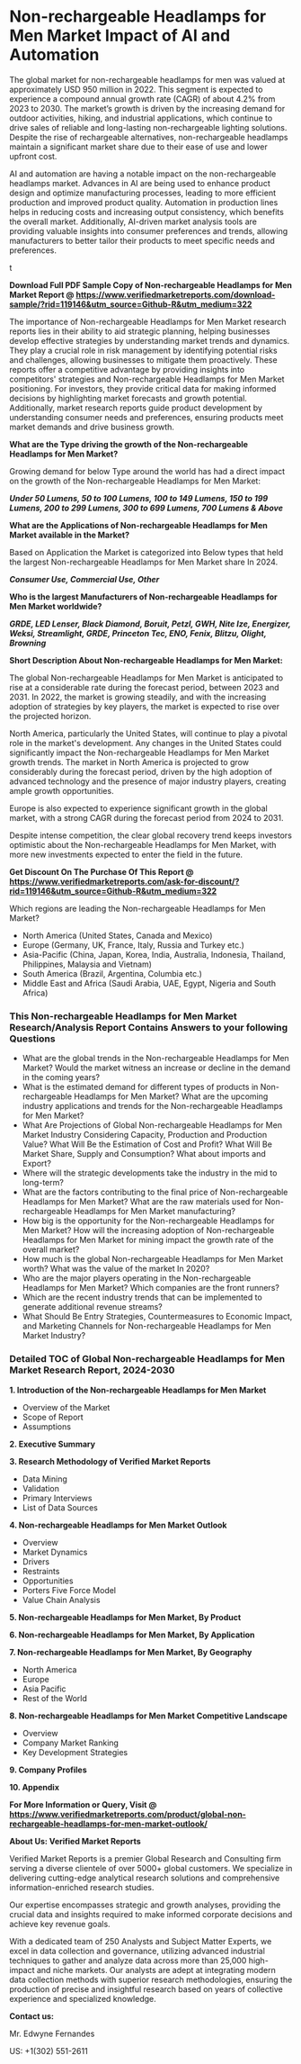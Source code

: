 <meta name="title" content="Global Non-rechargeable Headlamps for Men Market Impact of AI and Automation"><meta name="description" content="The global market for non-rechargeable headlamps for men was valued at approximately USD 950 million in 2022. This segment is expected to experience a compound annual "><meta name="title" content="Non-rechargeable Headlamps for Men Market Size, Share, Scope, Trends, Growth, Opportunities, Analysis, Forecast"><h1>Non-rechargeable Headlamps for Men Market Impact of AI and Automation</h1><p>The global market for non-rechargeable headlamps for men was valued at approximately USD 950 million in 2022. This segment is expected to experience a compound annual growth rate (CAGR) of about 4.2% from 2023 to 2030. The market’s growth is driven by the increasing demand for outdoor activities, hiking, and industrial applications, which continue to drive sales of reliable and long-lasting non-rechargeable lighting solutions. Despite the rise of rechargeable alternatives, non-rechargeable headlamps maintain a significant market share due to their ease of use and lower upfront cost.</p><p>AI and automation are having a notable impact on the non-rechargeable headlamps market. Advances in AI are being used to enhance product design and optimize manufacturing processes, leading to more efficient production and improved product quality. Automation in production lines helps in reducing costs and increasing output consistency, which benefits the overall market. Additionally, AI-driven market analysis tools are providing valuable insights into consumer preferences and trends, allowing manufacturers to better tailor their products to meet specific needs and preferences.</p>t</p><p id="" class=""><strong>Download Full PDF Sample Copy of Non-rechargeable Headlamps for Men Market Report @ <a href="https://www.verifiedmarketreports.com/download-sample/?rid=119146&utm_source=Github-R&utm_medium=322" target="_blank">https://www.verifiedmarketreports.com/download-sample/?rid=119146&utm_source=Github-R&utm_medium=322</a></strong></p><p>The importance of&nbsp;Non-rechargeable Headlamps for Men Market research reports lies in their ability to aid strategic planning, helping businesses develop effective strategies by understanding market trends and dynamics. They play a crucial role in risk management by identifying potential risks and challenges, allowing businesses to mitigate them proactively. These reports offer a competitive advantage by providing insights into competitors' strategies and Non-rechargeable Headlamps for Men Market positioning. For investors, they provide critical data for making informed decisions by highlighting market forecasts and growth potential. Additionally, market research reports guide product development by understanding consumer needs and preferences, ensuring products meet market demands and drive business growth.</p><p><strong>What are the&nbsp;Type driving the growth of the Non-rechargeable Headlamps for Men Market?</strong></p><p id="" class="">Growing demand for below Type around the world has had a direct impact on the growth of the Non-rechargeable Headlamps for Men Market:</p><em><strong>Under 50 Lumens, 50 to 100 Lumens, 100 to 149 Lumens, 150 to 199 Lumens, 200 to 299 Lumens, 300 to 699 Lumens, 700 Lumens & Above</strong></em></p><strong>What are the&nbsp;Applications&nbsp;of Non-rechargeable Headlamps for Men Market available in the Market?</strong></p><p id="" class="">Based on Application the Market is categorized into Below types that held the largest Non-rechargeable Headlamps for Men Market share In 2024.</p><em><strong>Consumer Use, Commercial Use, Other</strong></em></p><strong>Who is the largest Manufacturers of Non-rechargeable Headlamps for Men Market worldwide?</strong></p><p><em><strong>GRDE, LED Lenser, Black Diamond, Boruit, Petzl, GWH, Nite Ize, Energizer, Weksi, Streamlight, GRDE, Princeton Tec, ENO, Fenix, Blitzu, Olight, Browning</strong></em></p><p id="" class=""><strong>Short Description About Non-rechargeable Headlamps for Men Market:</strong></p><p>The global Non-rechargeable Headlamps for Men Market is anticipated to rise at a considerable rate during the forecast period, between 2023 and 2031. In 2022, the market is growing steadily, and with the increasing adoption of strategies by key players, the market is expected to rise over the projected horizon.</p><p>North America, particularly the United States, will continue to play a pivotal role in the market's development. Any changes in the United States could significantly impact the Non-rechargeable Headlamps for Men Market growth trends. The market in North America is projected to grow considerably during the forecast period, driven by the high adoption of advanced technology and the presence of major industry players, creating ample growth opportunities.</p><p>Europe is also expected to experience significant growth in the global market, with a strong CAGR during the forecast period from 2024 to 2031.</p><p>Despite intense competition, the clear global recovery trend keeps investors optimistic about the Non-rechargeable Headlamps for Men Market, with more new investments expected to enter the field in the future.</p><p id="" class=""><strong>Get Discount On The Purchase Of This Report @ <a href="https://www.verifiedmarketreports.com/ask-for-discount/?rid=119146&utm_source=Github-R&utm_medium=322" target="_blank">https://www.verifiedmarketreports.com/ask-for-discount/?rid=119146&utm_source=Github-R&utm_medium=322</a></strong></p>Which regions are leading the Non-rechargeable Headlamps for Men Market?</p><ul><li>North America (United States, Canada and Mexico)</li><li>Europe (Germany, UK, France, Italy, Russia and Turkey etc.)</li><li>Asia-Pacific (China, Japan, Korea, India, Australia, Indonesia, Thailand, Philippines, Malaysia and Vietnam)</li><li>South America (Brazil, Argentina, Columbia etc.)</li><li>Middle East and Africa (Saudi Arabia, UAE, Egypt, Nigeria and South Africa)</li></ul><h3 id="" class="">This Non-rechargeable Headlamps for Men Market Research/Analysis Report Contains Answers to your following Questions</h3><ul><li>What are the global trends in the Non-rechargeable Headlamps for Men Market? Would the market witness an increase or decline in the demand in the coming years?</li><li>What is the estimated demand for different types of products in Non-rechargeable Headlamps for Men Market? What are the upcoming industry applications and trends for the Non-rechargeable Headlamps for Men Market?</li><li>What Are Projections of Global Non-rechargeable Headlamps for Men Market Industry Considering Capacity, Production and Production Value? What Will Be the Estimation of Cost and Profit? What Will Be Market Share, Supply and Consumption? What about imports and Export?</li><li>Where will the strategic developments take the industry in the mid to long-term?</li><li>What are the factors contributing to the final price of Non-rechargeable Headlamps for Men Market? What are the raw materials used for Non-rechargeable Headlamps for Men Market manufacturing?</li><li>How big is the opportunity for the Non-rechargeable Headlamps for Men Market? How will the increasing adoption of Non-rechargeable Headlamps for Men Market for mining impact the growth rate of the overall market?</li><li>How much is the global Non-rechargeable Headlamps for Men Market worth? What was the value of the market In 2020?</li><li>Who are the major players operating in the Non-rechargeable Headlamps for Men Market? Which companies are the front runners?</li><li>Which are the recent industry trends that can be implemented to generate additional revenue streams?</li><li>What Should Be Entry Strategies, Countermeasures to Economic Impact, and Marketing Channels for Non-rechargeable Headlamps for Men Market Industry?</li></ul><h3 id="" class="">Detailed TOC of Global Non-rechargeable Headlamps for Men Market Research Report, 2024-2030</h3><p id="" class=""><strong>1. Introduction of the Non-rechargeable Headlamps for Men Market</strong></p><ul><li>Overview of the Market</li><li>Scope of Report</li><li>Assumptions</li></ul><p id="" class=""><strong>2. Executive Summary</strong></p><p id="" class=""><strong>3. Research Methodology of Verified Market Reports</strong></p><ul><li>Data Mining</li><li>Validation</li><li>Primary Interviews</li><li>List of Data Sources</li></ul><p id="" class=""><strong>4. Non-rechargeable Headlamps for Men Market Outlook</strong></p><ul><li>Overview</li><li>Market Dynamics</li><li>Drivers</li><li>Restraints</li><li>Opportunities</li><li>Porters Five Force Model</li><li>Value Chain Analysis</li></ul><p id="" class=""><strong>5. Non-rechargeable Headlamps for Men Market, By Product</strong></p><p id="" class=""><strong>6. Non-rechargeable Headlamps for Men Market, By Application</strong></p><p id="" class=""><strong>7. Non-rechargeable Headlamps for Men Market, By Geography</strong></p><ul><li>North America</li><li>Europe</li><li>Asia Pacific</li><li>Rest of the World</li></ul><p id="" class=""><strong>8. Non-rechargeable Headlamps for Men Market Competitive Landscape</strong></p><ul><li>Overview</li><li>Company Market Ranking</li><li>Key Development Strategies</li></ul><p id="" class=""><strong>9. Company Profiles</strong></p><p id="" class=""><strong>10. Appendix</strong></p><p id="" class=""><strong>For More Information or Query, Visit @ <a href="https://www.verifiedmarketreports.com/product/global-non-rechargeable-headlamps-for-men-market-outlook/" target="_blank">https://www.verifiedmarketreports.com/product/global-non-rechargeable-headlamps-for-men-market-outlook/</a></strong></p><p id="" class=""><strong>About Us: Verified Market Reports</strong></p><p id="" class="">Verified Market Reports is a premier Global Research and Consulting firm serving a diverse clientele of over 5000+ global customers. We specialize in delivering cutting-edge analytical research solutions and comprehensive information-enriched research studies.</p><p id="" class="">Our expertise encompasses strategic and growth analyses, providing the crucial data and insights required to make informed corporate decisions and achieve key revenue goals.</p><p id="" class="">With a dedicated team of 250 Analysts and Subject Matter Experts, we excel in data collection and governance, utilizing advanced industrial techniques to gather and analyze data across more than 25,000 high-impact and niche markets. Our analysts are adept at integrating modern data collection methods with superior research methodologies, ensuring the production of precise and insightful research based on years of collective experience and specialized knowledge.</p><p id="" class=""><strong>Contact us:</strong></p><p id="" class="">Mr. Edwyne Fernandes</p><p id="" class="">US: +1(302) 551-2611</p>